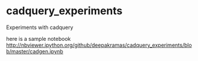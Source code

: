 cadquery_experiments
====================

Experiments with cadquery

here is a sample notebook
http://nbviewer.ipython.org/github/deepakramas/cadquery_experiments/blob/master/cadgen.ipynb 
